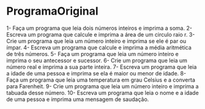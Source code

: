 # ProgramaOriginal

1- Faça um programa que leia dois números inteiros e imprima a soma.
2- Escreva um programa que calcule e imprima a área de um circulo raio r.
3- Crie um programa que leia um número inteiro e imprima se ele é par ou ímpar.
4- Escreva um programa que calcule e imprima a média aritmética de três números.
5- Faça um programa que leia um número inteiro e imprima o seu antecessor e sucessor.
6- Crie um programa que leia um número real e imprima a sua parte inteira.
7- Escreva um programa que leia a idade de uma pessoa e imprima se ela é maior ou menor de idade.
8- Faça um programa que leia uma temperatura em grau Celsius e a converta para Farenheit.
9- Crie um programa que leia um número inteiro e imprima a tabuada desse número.
10- Escreva um programa que leia o nome e a idade de uma pessoa e imprima uma mensagem de saudação.
